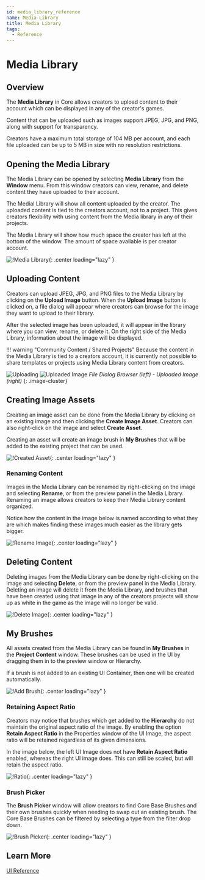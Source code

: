 ```yaml
---
id: media_library_reference
name: Media Library
title: Media Library
tags:
  - Reference
---
```


# Media Library

## Overview

The **Media Library** in Core allows creators to upload content to their account which can be displayed in any of the creator's games.

Content that can be uploaded such as images support JPEG, JPG, and PNG, along with support for transparency.

Creators have a maximum total storage of 104 MB per account, and each file uploaded can be up to 5 MB in size with no resolution restrictions.

## Opening the Media Library

The Media Library can be opened by selecting **Media Library** from the **Window** menu. From this window creators can view, rename, and delete content they have uploaded to their account.

The Medial Library will show all content uploaded by the creator. The uploaded content is tied to the creators account, not to a project. This gives creators flexibility with using content from the Media library in any of their projects.

The Media Library will show how much space the creator has left at the bottom of the window. The amount of space available is per creator account.

![!Media Library](../img/MediaLibrary/media_library.png){: .center loading="lazy" }

## Uploading Content

Creators can upload JPEG, JPG, and PNG files to the Media Library by clicking on the **Upload Image** button. When the **Upload Image** button is clicked on, a file dialog will appear where creators can browse for the image they want to upload to their library.

After the selected image has been uploaded, it will appear in the library where you can view, rename, or delete it. On the right side of the Media Library, information about the image will be displayed.

!!! warning "Community Content / Shared Projects"
    Because the content in the Media Library is tied to a creators account, it is currently not possible to share templates or projects using Media Library content from creators.

![Uploading](../img/MediaLibrary/uploading.png)
![Uploaded Image](../img/MediaLibrary/uploaded_image.png)
_File Dialog Browser (left) - Uploaded Image (right)_
{: .image-cluster}

## Creating Image Assets

Creating an image asset can be done from the Media Library by clicking on an existing image and then clicking the **Create Image Asset**. Creators can also right-click on the image and select **Create Asset**.

Creating an asset will create an image brush in **My Brushes** that will be added to the existing project that can be used.

![!Created Asset](../img/MediaLibrary/created_asset.png){: .center loading="lazy" }

### Renaming Content

Images in the Media Library can be renamed by right-clicking on the image and selecting **Rename**, or from the preview panel in the Media Library. Renaming an image allows creators to keep their Media Library content organized.

Notice how the content in the image below is named according to what they are which makes finding these images much easier as the library gets bigger.

![!Rename Image](../img/MediaLibrary/rename.png){: .center loading="lazy" }

## Deleting Content

Deleting images from the Media Library can be done by right-clicking on the image and selecting **Delete**, or from the preview panel in the Media Library. Deleting an image will delete it from the Media Library, and brushes that have been created using that image in any of the creators projects will show up as white in the game as the image will no longer be valid.

![!Delete Image](../img/MediaLibrary/delete.png){: .center loading="lazy" }

## My Brushes

All assets created from the Media Library can be found in **My Brushes** in the **Project Content** window. These brushes can be used in the UI by dragging them in to the preview window or Hierarchy.

If a brush is not added to an existing UI Container, then one will be created automatically.

![!Add Brush](../img/MediaLibrary/add_brush.png){: .center loading="lazy" }

### Retaining Aspect Ratio

Creators may notice that brushes which get added to the **Hierarchy** do not maintain the original aspect ratio of the image. By enabling the option **Retain Aspect Ratio** in the Properties window of the UI Image, the aspect ratio will be retained regardless of its given dimensions.

In the image below, the left UI Image does not have **Retain Aspect Ratio** enabled, whereas the right UI image does. This can still be scaled, but will retain the aspect ratio.

![!Ratio](../img/MediaLibrary/ratio.png){: .center loading="lazy" }

### Brush Picker

The **Brush Picker** window will allow creators to find Core Base Brushes and their own brushes quickly when needing to swap out an existing brush. The Core Base Brushes can be filtered by selecting a type from the filter drop down.

![!Brush Picker](../img/MediaLibrary/brush_picker.png){: .center loading="lazy" }

## Learn More

[UI Reference](../references/ui.md)
